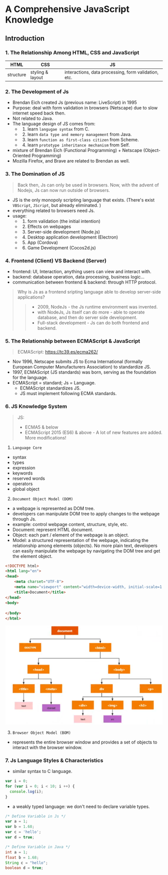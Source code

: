 # A Comprehensive JavaScript Knowledge

## Introduction

### 1. The Relationship Among HTML, CSS and JavaScript

| HTML      | CSS              | JS                                                   |
| --------- | ---------------- | ---------------------------------------------------- |
| structure | styling & layout | interactions, data processing, form validation, etc. |

### 2. The Development of Js

- Brendan Eich created Js (previous name: LiveScript) in 1995
- Purpose: deal with form validation in browsers (Netscape) due to slow internet speed back then.
- Not related to Java.
- The language design of JS comes from:
  - 1. learn `langugae syntax` from C.
  - 2. learn `data type and memory management` from Java.
  - 3. learn `function as first-class citizen` from Scheme.
  - 4. learn `prototype inheritance mechanism` from Self.
- mixture of Brendan Eich (Functional Programming) + Netscape (Object-Oriented Programming)
- Mozilla Firefox, and Brave are related to Brendan as well.

### 3. The Domination of JS
> Back then, Js can only be used in browsers.
> Now, with the advent of Nodejs, Js can now run outside of browsers.
- JS is the only monopoly scripting language that exists. (There's exist `VBScript`, `JScript`, but already eliminated. )
- everything related to browsers need Js.
- usage:
  - 1. form validation (the initial intention)
  - 2. Effects on webpages
  - 3. Server-side development (Node.js)
  - 4. Desktop application development (Electron)
  - 5. App (Cordova)
  - 6. Game Development (Cocos2d.js)

### 4. Frontend (Client) VS Backend (Server)

- frontend: UI, Interaction, anything users can view and interact with.
- backend: database operation, data processing, business logic...
- communication between frontend & backend: through HTTP protocol.

> Why is Js as a frontend sripting language able to develop server-side applications?
> > - 2009, NodeJs - the Js runtime environment was invented.
> > - with NodeJs, Js itself can do more - able to operate database, and then do server side development.
> > - Full-stack development - Js can do both frontend and backend.

### 5. The Relationship between ECMAScript & JavaScript
> ECMAScript: https://tc39.es/ecma262/
- Nov 1996, Netscape submits JS to Ecma International (formally European Computer Manufacturers Association) to standardize JS.
- 1997, ECMAScript (JS standards) was born, serving as the foundation for the language.
- ECMAScript = standard; Js = Language.
  - ECMAScript standardizes JS.
  - JS must implement following ECMA standards.

### 6. JS Knowledge System 
> JS:
> - ECMA5 & below
> - ECMAScript 2015 (ES6) & above - A lot of new features are added. More modifications!

1. `Language Core`
- syntax
- types
- expression
- keywords
- reserved words
- operators
- global object

2. `Document Object Model (DOM)`
-  a webpage is represented as DOM tree.
-  developers can manipulate DOM tree to apply changes to the webpage through Js.
-  example: control webpage content, structure, style, etc.
-  Document: represent HTML document.
-  Object: each part / element of the webpage is an object.
-  Model: a structured representation of the webpage, indicating the relationship among elements (objects). No more plain text, developers can easily manipulate the webpage by navigating the DOM tree and get the element object.

```html
<!DOCTYPE html>
<html lang="en">
<head>
    <meta charset="UTF-8">
    <meta name="viewport" content="width=device-width, initial-scale=1.0">
    <title>Document</title>
</head>
<body>
    
</body>
</html>
```
![DOM Tree](dom.png)

3. `Browser Object Model (BOM)`

- represents the entire browser window and provides a set of objects to interact with the browser window.

### 7. Js Language Styles & Characteristics

- similar syntax to C language.

```js
var i = 0;
for (var i = 0; i < 10; i ++) {
  console.log(i);
}

```

- a weakly typed language: we don't need to declare variable types.

```js
/* Define Variable in Js */
var a = 1;
var b = 1.68;
var c = 'hello';
var d = true;

```

```java
/* Define Variable in Java */
int a = 1;
float b = 1.68;
String c = "hello";
boolean d = true;

```

